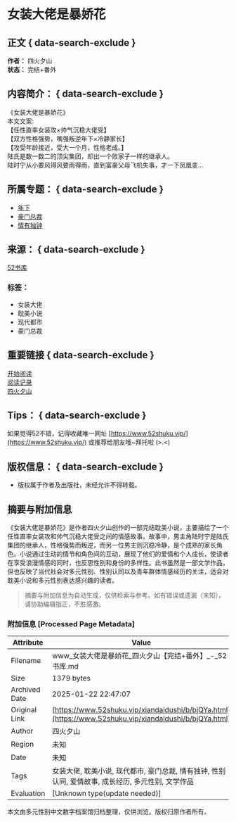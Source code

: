 # 女装大佬是暴娇花

## 正文 { data-search-exclude }


**作者：** 四火夕山  
**状态：** 完结+番外  

## 内容简介： { data-search-exclude }

《女装大佬是暴娇花》  
本文文案:  
【任性直率女装攻×帅气沉稳大佬受】  
【双方性格强势，嘴强叛逆年下×冷静家长】  
【攻受年龄接近，受大一个月，性格老成。】  
陆氏是数一数二的顶尖集团，却出一个败家子一样的继承人。  
陆时宁从小要风得风要雨得雨，直到富豪父母飞机失事，才一下凤凰变…

## 所属专题： { data-search-exclude }

- [年下](https://www.52shuku.vip/tuijian/nianxiagong/) 
- [豪门总裁](https://www.52shuku.vip/tuijian/haomenzongcai/) 
- [情有独钟](https://www.52shuku.vip/Tags_Nan/QingYouDuZhong.html)  

## 来源： { data-search-exclude }

[52书库](https://www.52shuku.vip/)

### 标签：

- 女装大佬
- 耽美小说
- 现代都市
- 豪门总裁

## 重要链接 { data-search-exclude }

[开始阅读](https://www.52shuku.vip/xiandaidushi/b/bjQYa_2.html)  
[阅读记录](https://www.52shuku.vip/bookcase.html)  
[四火夕山](https://www.52shuku.vip/zuozhe/OTx.html)  

## Tips： { data-search-exclude }

如果觉得52不错，记得收藏唯一网址 [https://www.52shuku.vip/](https://www.52shuku.vip/) 或推荐给朋友哦~拜托啦 (>.<)  

## 版权信息： { data-search-exclude }

- 版权属于作者及出版社，未经允许不得转载。
<!-- tcd_original_link https://www.52shuku.vip/xiandaidushi/b/bjQYa.html -->


## 摘要与附加信息

<!-- tcd_abstract -->
《女装大佬是暴娇花》是作者四火夕山创作的一部完结耽美小说，主要描绘了一个任性直率女装攻和帅气沉稳大佬受之间的情感故事。故事中，男主角陆时宁是陆氏集团的继承人，性格强势而叛逆，而另一位男主则沉稳冷静，是个成熟的家长角色。小说通过生动的情节和角色间的互动，展现了他们的爱情和个人成长，使读者在享受浪漫情感的同时，也反思性别和身份的多样性。此书虽然是一部文学作品，但也反映了当代社会对多元性别、性别认同以及青年群体情感经历的关注，适合对耽美小说和多元性别表达感兴趣的读者。
<!-- tcd_abstract_end -->

> 摘要与附加信息为自动生成，仅供检索与参考。如有错误或遗漏（未知），请协助编辑指正，不胜感激。

### 附加信息 [Processed Page Metadata]

| Attribute       | Value                                  |
|-----------------|----------------------------------------|
| Filename        | www_女装大佬是暴娇花_四火夕山【完结+番外】_-_52书库.md                             |
| Size            | 1379 bytes                           |
| Archived Date   | 2025-01-22 22:47:07                             |
| Original Link   | [https://www.52shuku.vip/xiandaidushi/b/bjQYa.html](https://www.52shuku.vip/xiandaidushi/b/bjQYa.html)                       |
| Author          | 四火夕山                               |
| Region          | 未知                               |
| Date            | 未知                                 |
| Tags            | 女装大佬, 耽美小说, 现代都市, 豪门总裁, 情有独钟, 性别认同, 爱情故事, 成长经历, 多元性别, 文学作品                                 |
| Evaluation            | [Unknown type(update needed)]                                 |
<!-- tcd_table_end -->

本文由多元性别中文数字档案馆归档整理，仅供浏览。版权归原作者所有。
